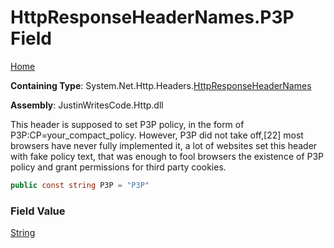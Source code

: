 # HttpResponseHeaderNames\.P3P Field

[Home](../../../../README.md)

**Containing Type**: System\.Net\.Http\.Headers\.[HttpResponseHeaderNames](../README.md)

**Assembly**: JustinWritesCode\.Http\.dll

  
This header is supposed to set P3P policy, in the form of P3P:CP=your\_compact\_policy\. However, P3P did not take off,\[22\] most browsers have never fully implemented it, a lot of websites set this header with fake policy text, that was enough to fool browsers the existence of P3P policy and grant permissions for third party cookies\.

```csharp
public const string P3P = "P3P"
```

### Field Value

[String](https://docs.microsoft.com/en-us/dotnet/api/system.string)

